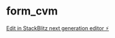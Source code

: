 # form_cvm

[Edit in StackBlitz next generation editor ⚡️](https://stackblitz.com/~/github.com/fidelensadi/form_cvm)